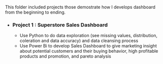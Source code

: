 
This folder included projects those demostrate how I develops dashboard from the beginning to ending.

- ### Project 1 : Superstore Sales Dashboard
    - Use Python to do data exploration (see missing values, distribution, coleration and data accuracy) and data cleansing process
    - Use Power Bi to develop Sales Dashboard to give marketing insight about potential customers and their buying behavior, high profitable products and promotion, and pareto analysis
